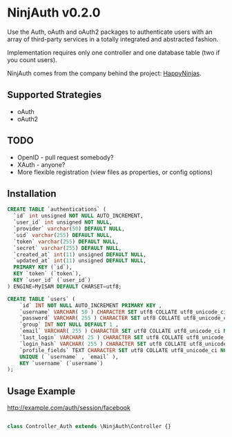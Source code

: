 # NinjAuth v0.2.0

Use the Auth, oAuth and oAuth2 packages to authenticate users with an array of third-party services in a totally integrated and abstracted fashion.

Implementation requires only one controller and one database table (two if you count users).

NinjAuth comes from the company behind the project: [HappyNinjas](http://happyninjas.com/).

## Supported Strategies

- oAuth
- oAuth2

## TODO

- OpenID - pull request somebody?
- XAuth - anyone?
- More flexible registration (view files as properties, or config options)

## Installation

```sql
CREATE TABLE `authentications` (
  `id` int unsigned NOT NULL AUTO_INCREMENT,
  `user_id` int unsigned NOT NULL,
  `provider` varchar(50) DEFAULT NULL,
  `uid` varchar(255) DEFAULT NULL,
  `token` varchar(255) DEFAULT NULL,
  `secret` varchar(255) DEFAULT NULL,
  `created_at` int(11) unsigned DEFAULT NULL,
  `updated_at` int(11) unsigned DEFAULT NULL,
  PRIMARY KEY (`id`),
  KEY `token` (`token`),
  KEY `user_id` (`user_id`)
) ENGINE=MyISAM DEFAULT CHARSET=utf8;

CREATE TABLE `users` (
    `id` INT NOT NULL AUTO_INCREMENT PRIMARY KEY ,
    `username` VARCHAR( 50 ) CHARACTER SET utf8 COLLATE utf8_unicode_ci NOT NULL ,
    `password` VARCHAR( 255 ) CHARACTER SET utf8 COLLATE utf8_unicode_ci NOT NULL ,
    `group` INT NOT NULL DEFAULT 1 ,
    `email` VARCHAR( 255 ) CHARACTER SET utf8 COLLATE utf8_unicode_ci NOT NULL ,
    `last_login` VARCHAR( 25 ) CHARACTER SET utf8 COLLATE utf8_unicode_ci NOT NULL ,
    `login_hash` VARCHAR( 255 ) CHARACTER SET utf8 COLLATE utf8_unicode_ci NOT NULL ,
    `profile_fields` TEXT CHARACTER SET utf8 COLLATE utf8_unicode_ci NOT NULL ,
    UNIQUE ( `username` , `email` ),
	KEY `username` (`username`)
);
````

## Usage Example

http://example.com/auth/session/facebook

```php

class Controller_Auth extends \NinjAuth\Controller {}
```